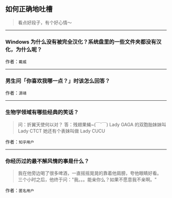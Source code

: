 ## 如何正确地吐槽

> 看点好段子，有个好心情～


 
---

### Windows 为什么没有被完全汉化？系统盘里的一些文件夹都没有汉化，为什么呢？

> 


作者：`戴威`

---

### 男生问「你喜欢我哪一点？」时该怎么回答？

> 


作者：`源靖`

---

### 生物学领域有哪些经典的笑话？

> 问：折翼天使何以对？
> 答：残翅果蝇~(￣ˇ￣)
> Lady GAGA 的双胞胎妹妹叫 Lady CTCT
> 她还有个表妹叫做 Lady CUCU


作者：`知乎用户`

---

### 你经历过的最不解风情的事是什么？

> 我在他旁边喝了很多啤酒，一直摇摇晃晃的靠着他肩膀，夸他眼睛好看。
> 三个小时之后，他终于问："我。。。能亲你么？如果不愿意我不亲啊。"


作者：`匿名用户`